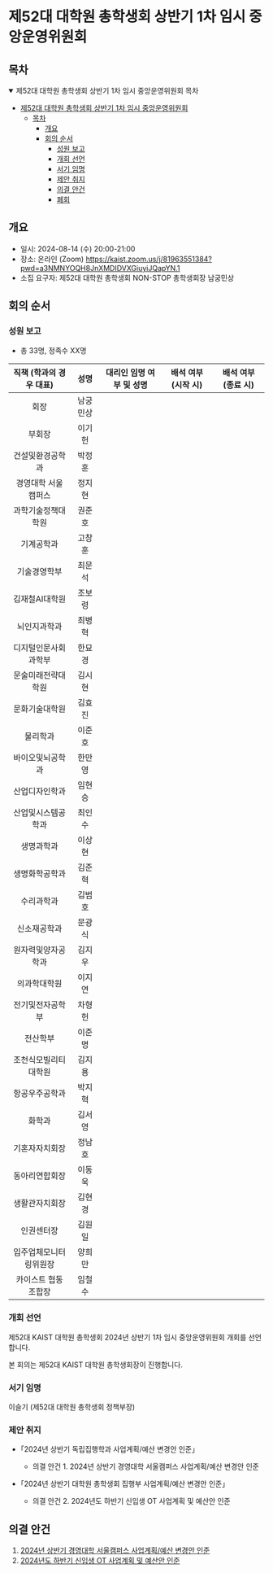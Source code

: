 제52대 대학원 총학생회 상반기 1차 임시 중앙운영위원회 
===

## 목차

<details open>
<summary>제52대 대학원 총학생회 상반기 1차 임시 중앙운영위원회 목차</summary>

- [제52대 대학원 총학생회 상반기 1차 임시 중앙운영위원회](#제52대-대학원-총학생회-상반기-1차-임시-중앙운영위원회)
  - [목차](#목차)
	- [개요](#개요)
	- [회의 순서](#회의-순서)
		- [성원 보고](#성원-보고)
		- [개회 선언](#개회-선언)
		- [서기 임명](#서기-임명)
 		- [제안 취지](#제안-취지)
		- [의결 안건](#의결-안건)
		- [폐회](#폐회)
</details>

## 개요

- 일시: 2024-08-14 (수) 20:00-21:00
- 장소: 온라인 (Zoom) https://kaist.zoom.us/j/81963551384?pwd=a3NMNYOQH8JnXMDIDVXGiuyiJQapYN.1
- 소집 요구자: 제52대 대학원 총학생회 NON-STOP 총학생회장 남궁민상

## 회의 순서
### 성원 보고
- 총 33명, 정족수 XX명

| 직책 (학과의 경우 대표) | 성명 | 대리인 임명 여부 및 성명 | 배석 여부 (시작 시) | 배석 여부 (종료 시) |
|:---:|:---:|:---:|:---:|:---:|
| 회장 | 남궁민상 |   |   |   |
| 부회장 | 이기헌 |   |   |   |
| 건설및환경공학과 | 박정훈 |   |   |   |
| 경영대학 서울캠퍼스 | 정지현 |   |   |   |
| 과학기술정책대학원 | 권준호 |   |   |   |
| 기계공학과 | 고창훈 |   |   |   |
| 기술경영학부 | 최문석 |   |   |   |
| 김재철AI대학원 | 조보령 |   |   |   |
| 뇌인지과학과 | 최병혁 |   |   |   |
| 디지털인문사회과학부 | 한묘경 |   |   |   |
| 문술미래전략대학원 | 김시현 |   |   |   |
| 문화기술대학원 | 김효진 |   |   |   |
| 물리학과 | 이준호 |   |   |   |
| 바이오및뇌공학과 | 한만영 |   |   |   |
| 산업디자인학과 | 임현승 |   |   |   |
| 산업및시스템공학과 | 최인수 |   |   |   |
| 생명과학과 | 이상현 |   |   |   |
| 생명화학공학과 | 김준혁 |   |   |   |
| 수리과학과 | 김범호 |   |   |   |
| 신소재공학과 | 문광식 |   |   |   |
| 원자력및양자공학과 | 김지우 |   |   |   |
| 의과학대학원 | 이지연 |   |   |   | 
| 전기및전자공학부 | 차형헌 |   |   |   |
| 전산학부 | 이준명 |   |   |   |
| 조천식모빌리티대학원 | 김지용 |   |   |   |
| 항공우주공학과 | 박지혁 |   |   |   | 
| 화학과 | 김서영 |   |   |   |
| 기혼자자치회장 | 정남호 |   |   |   |
| 동아리연합회장 | 이동욱 |   |   |   |
| 생활관자치회장 | 김현경 |   |   |   |
| 인권센터장 | 김원일 |   |   |   |
| 입주업체모니터링위원장 | 양희만 |   |   |   |
| 카이스트 협동조합장 | 임철수 |   |   |   |

### 개회 선언
제52대 KAIST 대학원 총학생회 2024년 상반기 1차 임시 중앙운영위원회 개회를 선언합니다. 

본 회의는 제52대 KAIST 대학원 총학생회장이 진행합니다.

### 서기 임명
이슬기 (제52대 대학원 총학생회 정책부장) 

### 제안 취지
    
- ｢2024년 상반기 독립집행학과 사업계획/예산 변경안 인준｣
    - 의결 안건 1. 2024년 상반기 경영대학 서울캠퍼스 사업계획/예산 변경안 인준

- ｢2024년 상반기 대학원 총학생회 집행부 사업계획/예산 변경안 인준｣
    - 의결 안건 2. 2024년도 하반기 신입생 OT 사업계획 및 예산안 인준

## 의결 안건

1. [2024년 상반기 경영대학 서울캠퍼스 사업계획/예산 변경안 인준](의결안건/의결1.md) 
2. [2024년도 하반기 신입생 OT 사업계획 및 예산안 인준](의결안건/하반기_새내기OT.md)
